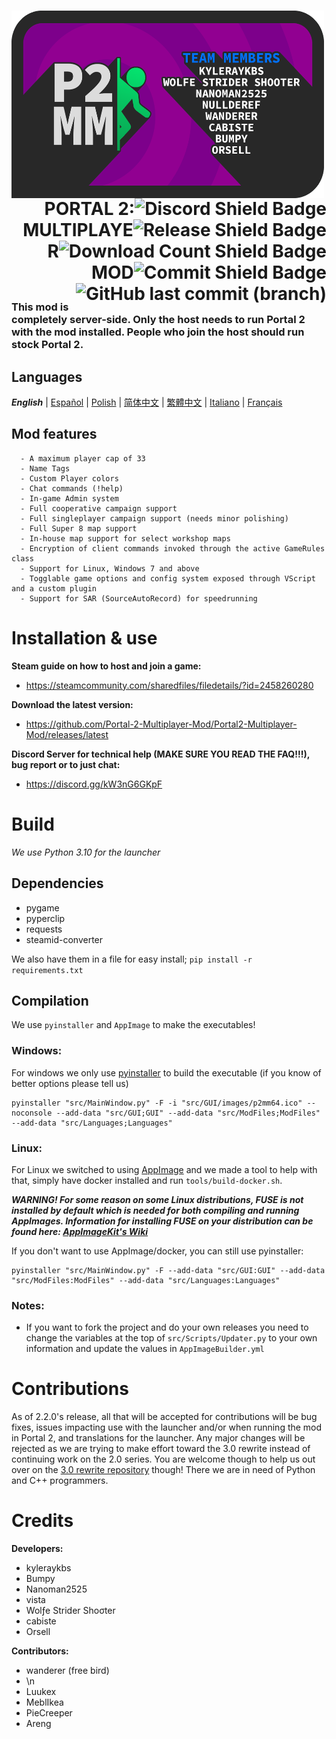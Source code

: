 <h1>
  <img src="https://github.com/Portal-2-Multiplayer-Mod/P2MM-ART/blob/e56d8c209eb3f143bb0607dc1e59730e517ecca6/Banners/P2MMBannerREADME.png" alt="P2MMBannerREADME" width="500" height="300" align="left">
  <a href="https://discord.gg/nXRygGNxyK">
    <img src="https://img.shields.io/discord/839651379034193920?color=blue&label=Discord%20Users&style=for-the-badge&logo=discord&logoWidth=20" alt="Discord Shield Badge" align="right">
  </a>
  <br>
  <a href="https://github.com/Portal-2-Multiplayer-Mod/Portal-2-Multiplayer-Mod/releases/latest">
    <img src="https://img.shields.io/github/release-date/Portal-2-Multiplayer-Mod/Portal-2-Multiplayer-Mod?color=red&label=Latest%20Release&style=for-the-badge" alt="Release Shield Badge" align="right">
  </a>
  <br>
    <img src="https://img.shields.io/github/downloads/Portal-2-Multiplayer-Mod/Portal-2-Multiplayer-Mod/total?style=for-the-badge&label=TOTAL%20DOWNLOAD%20COUNT" alt="Download Count Shield Badge" align="right">
  </a>
  <br>
  <a href="https://github.com/Portal-2-Multiplayer-Mod/Portal-2-Multiplayer-Mod/commits/main">
    <img src="https://img.shields.io/github/last-commit/Portal-2-Multiplayer-Mod/Portal-2-Multiplayer-Mod?label=LAST%20COMMIT%20(MAIN)&style=for-the-badge" alt="Commit Shield Badge" align="right">
  </a>
  <br>
  <a href="https://github.com/Portal-2-Multiplayer-Mod/Portal-2-Multiplayer-Mod/commits/finalcleanup">
    <img alt="GitHub last commit (branch)" src="https://img.shields.io/github/last-commit/Portal-2-Multiplayer-Mod/Portal-2-Multiplayer-Mod/finalcleanup?style=for-the-badge&label=LAST%20COMMIT%20(FINALCLEANUP)&color=%2334a5eb" align="right">
  </a>
  <br>
  <br>
  <br>
  <p align="right">PORTAL 2: MULTIPLAYER MOD</p>
</h1>

### This mod is completely server-side. Only the host needs to run Portal 2 with the mod installed. People who join the host should run stock Portal 2.

## Languages

**_English_** | [Español](README.es.md) | [Polish](README.pl.md) | [简体中文](README.zh-CN.md) | [繁體中文](README.zh-TW.md) | [Italiano](README.it.md) | [Français](README.fr.md)

## Mod features

```
  - A maximum player cap of 33
  - Name Tags
  - Custom Player colors
  - Chat commands (!help)
  - In-game Admin system
  - Full cooperative campaign support
  - Full singleplayer campaign support (needs minor polishing)
  - Full Super 8 map support
  - In-house map support for select workshop maps
  - Encryption of client commands invoked through the active GameRules class
  - Support for Linux, Windows 7 and above
  - Togglable game options and config system exposed through VScript and a custom plugin
  - Support for SAR (SourceAutoRecord) for speedrunning
```

# Installation & use

**Steam guide on how to host and join a game:**

- <https://steamcommunity.com/sharedfiles/filedetails/?id=2458260280>

**Download the latest version:**

- <https://github.com/Portal-2-Multiplayer-Mod/Portal2-Multiplayer-Mod/releases/latest>

**Discord Server for technical help (MAKE SURE YOU READ THE FAQ!!!), bug report or to just chat:**

- <https://discord.gg/kW3nG6GKpF>

# Build

_We use Python 3.10 for the launcher_

## Dependencies

- pygame
- pyperclip
- requests
- steamid-converter

We also have them in a file for easy install; `pip install -r requirements.txt`

## Compilation

We use `pyinstaller` and `AppImage` to make the executables!

### Windows:

For windows we only use [pyinstaller](https://pypi.org/project/pyinstaller/) to build the executable (if you know of better options please tell us)

```shell
pyinstaller "src/MainWindow.py" -F -i "src/GUI/images/p2mm64.ico" --noconsole --add-data "src/GUI;GUI" --add-data "src/ModFiles;ModFiles" --add-data "src/Languages;Languages"
```

### Linux:

For Linux we switched to using [AppImage](https://appimage.org/) and we made a tool to help with that, simply have docker installed and run `tools/build-docker.sh`.

***WARNING! For some reason on some Linux distributions, FUSE is not installed by default which is needed for both compiling and running AppImages. Information for installing FUSE on your distribution can be found here: [AppImageKit's Wiki](https://github.com/AppImage/AppImageKit/wiki/FUSE)***

If you don't want to use AppImage/docker, you can still use pyinstaller:

```shell
pyinstaller "src/MainWindow.py" -F --add-data "src/GUI:GUI" --add-data "src/ModFiles:ModFiles" --add-data "src/Languages:Languages"
```

### Notes:

- If you want to fork the project and do your own releases you need to change the variables at the top of `src/Scripts/Updater.py` to your own information and update the values in `AppImageBuilder.yml`

# Contributions

As of 2.2.0's release, all that will be accepted for contributions will be bug fixes, issues impacting use with the launcher and/or when running the mod in Portal 2, and translations for the launcher. Any major changes will be rejected as we are trying to make effort toward the 3.0 rewrite instead of continuing work on the 2.0 series. You are welcome though to help us out over on the [3.0 rewrite repository](https://github.com/Portal-2-Multiplayer-Mod/P2MM-Entanglement) though! There we are in need of Python and C++ programmers.

# Credits

**Developers:**

- kyleraykbs
- Bumpy
- Nanoman2525
- vista
- Wolƒe Strider Shoσter
- cabiste
- Orsell

**Contributors:**

- wanderer (free bird)
- \n
- Luukex
- MeblIkea
- PieCreeper
- Areng
